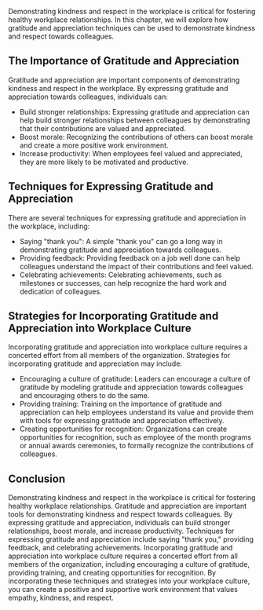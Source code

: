 
Demonstrating kindness and respect in the workplace is critical for fostering healthy workplace relationships. In this chapter, we will explore how gratitude and appreciation techniques can be used to demonstrate kindness and respect towards colleagues.

The Importance of Gratitude and Appreciation
--------------------------------------------

Gratitude and appreciation are important components of demonstrating kindness and respect in the workplace. By expressing gratitude and appreciation towards colleagues, individuals can:

* Build stronger relationships: Expressing gratitude and appreciation can help build stronger relationships between colleagues by demonstrating that their contributions are valued and appreciated.
* Boost morale: Recognizing the contributions of others can boost morale and create a more positive work environment.
* Increase productivity: When employees feel valued and appreciated, they are more likely to be motivated and productive.

Techniques for Expressing Gratitude and Appreciation
----------------------------------------------------

There are several techniques for expressing gratitude and appreciation in the workplace, including:

* Saying "thank you": A simple "thank you" can go a long way in demonstrating gratitude and appreciation towards colleagues.
* Providing feedback: Providing feedback on a job well done can help colleagues understand the impact of their contributions and feel valued.
* Celebrating achievements: Celebrating achievements, such as milestones or successes, can help recognize the hard work and dedication of colleagues.

Strategies for Incorporating Gratitude and Appreciation into Workplace Culture
------------------------------------------------------------------------------

Incorporating gratitude and appreciation into workplace culture requires a concerted effort from all members of the organization. Strategies for incorporating gratitude and appreciation may include:

* Encouraging a culture of gratitude: Leaders can encourage a culture of gratitude by modeling gratitude and appreciation towards colleagues and encouraging others to do the same.
* Providing training: Training on the importance of gratitude and appreciation can help employees understand its value and provide them with tools for expressing gratitude and appreciation effectively.
* Creating opportunities for recognition: Organizations can create opportunities for recognition, such as employee of the month programs or annual awards ceremonies, to formally recognize the contributions of colleagues.

Conclusion
----------

Demonstrating kindness and respect in the workplace is critical for fostering healthy workplace relationships. Gratitude and appreciation are important tools for demonstrating kindness and respect towards colleagues. By expressing gratitude and appreciation, individuals can build stronger relationships, boost morale, and increase productivity. Techniques for expressing gratitude and appreciation include saying "thank you," providing feedback, and celebrating achievements. Incorporating gratitude and appreciation into workplace culture requires a concerted effort from all members of the organization, including encouraging a culture of gratitude, providing training, and creating opportunities for recognition. By incorporating these techniques and strategies into your workplace culture, you can create a positive and supportive work environment that values empathy, kindness, and respect.

